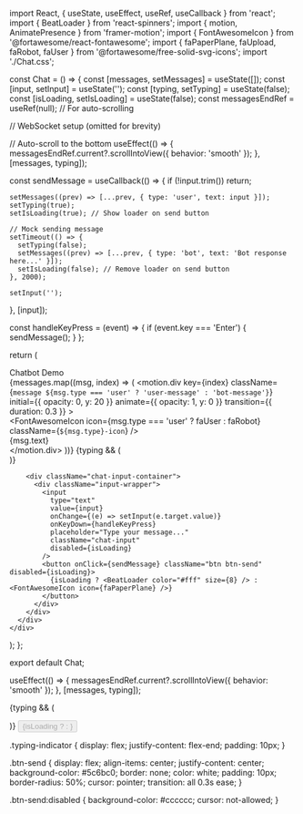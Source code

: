 import React, { useState, useEffect, useRef, useCallback } from 'react';
import { BeatLoader } from 'react-spinners';
import { motion, AnimatePresence } from 'framer-motion';
import { FontAwesomeIcon } from '@fortawesome/react-fontawesome';
import { faPaperPlane, faUpload, faRobot, faUser } from '@fortawesome/free-solid-svg-icons';
import './Chat.css';

const Chat = () => {
  const [messages, setMessages] = useState([]);
  const [input, setInput] = useState('');
  const [typing, setTyping] = useState(false);
  const [isLoading, setIsLoading] = useState(false);
  const messagesEndRef = useRef(null); // For auto-scrolling

  // WebSocket setup (omitted for brevity)

  // Auto-scroll to the bottom
  useEffect(() => {
    messagesEndRef.current?.scrollIntoView({ behavior: 'smooth' });
  }, [messages, typing]);

  const sendMessage = useCallback(() => {
    if (!input.trim()) return;

    setMessages((prev) => [...prev, { type: 'user', text: input }]);
    setTyping(true);
    setIsLoading(true); // Show loader on send button

    // Mock sending message
    setTimeout(() => {
      setTyping(false);
      setMessages((prev) => [...prev, { type: 'bot', text: 'Bot response here...' }]);
      setIsLoading(false); // Remove loader on send button
    }, 2000);

    setInput('');
  }, [input]);

  const handleKeyPress = (event) => {
    if (event.key === 'Enter') {
      sendMessage();
    }
  };

  return (
    <div className="chat-wrapper">
      <div className="chatbot-panel">
        <div className="chat-header">
          <FontAwesomeIcon icon={faRobot} className="header-icon" />
          Chatbot Demo
        </div>
        <div className="chat-messages">
          <AnimatePresence>
            {messages.map((msg, index) => (
              <motion.div
                key={index}
                className={`message ${msg.type === 'user' ? 'user-message' : 'bot-message'}`}
                initial={{ opacity: 0, y: 20 }}
                animate={{ opacity: 1, y: 0 }}
                transition={{ duration: 0.3 }}
              >
                <div className="message-icon">
                  <FontAwesomeIcon icon={msg.type === 'user' ? faUser : faRobot} className={`${msg.type}-icon`} />
                </div>
                <div className="message-text">{msg.text}</div>
              </motion.div>
            ))}
          </AnimatePresence>
          {typing && (
            <div className="typing-indicator">
              <BeatLoader color="#785ce5" size={12} />
            </div>
          )}
          <div ref={messagesEndRef} />
        </div>

        <div className="chat-input-container">
          <div className="input-wrapper">
            <input
              type="text"
              value={input}
              onChange={(e) => setInput(e.target.value)}
              onKeyDown={handleKeyPress}
              placeholder="Type your message..."
              className="chat-input"
              disabled={isLoading}
            />
            <button onClick={sendMessage} className="btn btn-send" disabled={isLoading}>
              {isLoading ? <BeatLoader color="#fff" size={8} /> : <FontAwesomeIcon icon={faPaperPlane} />}
            </button>
          </div>
        </div>
      </div>
    </div>
  );
};

export default Chat;




useEffect(() => {
  messagesEndRef.current?.scrollIntoView({ behavior: 'smooth' });
}, [messages, typing]);


{typing && (
  <div className="typing-indicator">
    <BeatLoader color="#785ce5" size={12} />
  </div>
)}






<button onClick={sendMessage} className="btn btn-send" disabled={isLoading}>
  {isLoading ? <BeatLoader color="#fff" size={8} /> : <FontAwesomeIcon icon={faPaperPlane} />}
</button>






.typing-indicator {
  display: flex;
  justify-content: flex-end;
  padding: 10px;
}

.btn-send {
  display: flex;
  align-items: center;
  justify-content: center;
  background-color: #5c6bc0;
  border: none;
  color: white;
  padding: 10px;
  border-radius: 50%;
  cursor: pointer;
  transition: all 0.3s ease;
}

.btn-send:disabled {
  background-color: #cccccc;
  cursor: not-allowed;
}
